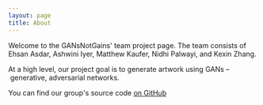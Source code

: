 ```yaml
---
layout: page
title: About
---
```


Welcome to the GANsNotGains' team project page. The team consists of Ehsan Asdar, Ashwini Iyer, Matthew Kaufer, Nidhi Palwayi, and Kexin Zhang.

At a high level, our project goal is to generate artwork using GANs – generative, adversarial networks.

You can find our group's source code [on GitHub](https://github.com/GANsNotGains)